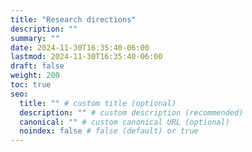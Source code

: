 ```yaml
---
title: "Research directions"
description: ""
summary: ""
date: 2024-11-30T16:35:40-06:00
lastmod: 2024-11-30T16:35:40-06:00
draft: false
weight: 200
toc: true
seo:
  title: "" # custom title (optional)
  description: "" # custom description (recommended)
  canonical: "" # custom canonical URL (optional)
  noindex: false # false (default) or true
---
```

